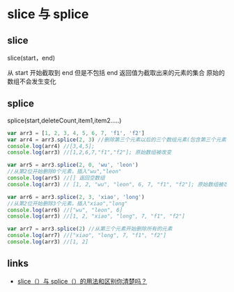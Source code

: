 # slice 与 splice

## slice

slice(start，end)

从 start 开始截取到 end 但是不包括 end
返回值为截取出来的元素的集合
原始的数组不会发生变化

## splice

splice(start,deleteCount,item1,item2…..)

```js
var arr3 = [1, 2, 3, 4, 5, 6, 7, 'f1', 'f2']
var arr4 = arr3.splice(2, 3) //删除第三个元素以后的三个数组元素(包含第三个元素)
console.log(arr4) //[3,4,5];
console.log(arr3) //[1,2,6,7,"f1","f2"]; 原始数组被改变

var arr5 = arr3.splice(2, 0, 'wu', 'leon')
//从第2位开始删除0个元素，插入"wu","leon"
console.log(arr5) //[] 返回空数组
console.log(arr3) // [1, 2, "wu", "leon", 6, 7, "f1", "f2"]; 原始数组被改变

var arr6 = arr3.splice(2, 3, 'xiao', 'long')
//从第2位开始删除3个元素，插入"xiao","long"
console.log(arr6) //["wu", "leon", 6]
console.log(arr3) //[1, 2, "xiao", "long", 7, "f1", "f2"]

var arr7 = arr3.splice(2) //从第三个元素开始删除所有的元素
console.log(arr7) //["xiao", "long", 7, "f1", "f2"]
console.log(arr3) //[1, 2]
```

## links

- [slice（）与 splice（）的用法和区别你清楚吗？](https://blog.csdn.net/wxl1555/article/details/79388292)
